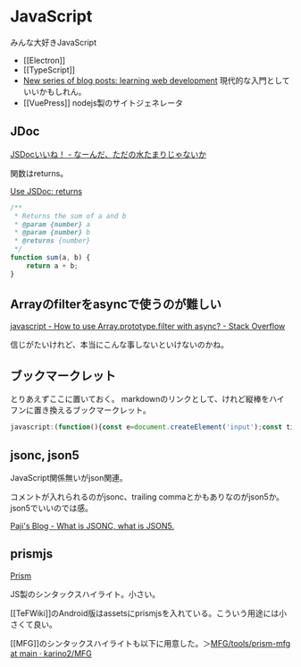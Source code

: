 # JavaScript

みんな大好きJavaScript

- [[Electron]]
- [[TypeScript]]
- [New series of blog posts: learning web development](https://2ality.com/2025/08/learning-web-dev-toc.html) 現代的な入門としていいかもしれん。
- [[VuePress]] nodejs製のサイトジェネレータ

## JDoc

[JSDocいいね！ - なーんだ、ただの水たまりじゃないか](https://karino2.github.io/2023/08/19/jsdoc_is_nice.html)

関数はreturns。

[Use JSDoc: returns](https://jsdoc.app/tags-returns)

```javascript
/**
 * Returns the sum of a and b
 * @param {number} a
 * @param {number} b
 * @returns {number}
 */
function sum(a, b) {
    return a + b;
}
```

## Arrayのfilterをasyncで使うのが難しい

[javascript - How to use Array.prototype.filter with async? - Stack Overflow](https://stackoverflow.com/questions/47095019/how-to-use-array-prototype-filter-with-async)

信じがたいけれど、本当にこんな事しないといけないのかね。

## ブックマークレット

とりあえずここに置いておく。
markdownのリンクとして、けれど縦棒をハイフンに置き換えるブックマークレット。

```javascript
javascript:(function(){const e=document.createElement('input');const title = document.title.replaceAll('|', '-'); e.value=`[${title}](${location.href})`;document.querySelector('body').append(e);e.select();document.execCommand('copy');e.remove(); alert(`${title} copied!`)})();
```

## jsonc, json5

JavaScript関係無いがjson関連。

コメントが入れられるのがjsonc、trailing commaとかもありなのがjson5か。json5でいいのでは感。

[Paji's Blog - What is JSONC, what is JSON5.](https://paji.blog/jsonc-json5)

## prismjs

[Prism](https://prismjs.com/)

JS製のシンタックスハイライト。小さい。

[[TeFWiki]]のAndroid版はassetsにprismjsを入れている。こういう用途には小さくて良い。

[[MFG]]のシンタックスハイライトも以下に用意した。＞[MFG/tools/prism-mfg at main · karino2/MFG](https://github.com/karino2/MFG/tree/main/tools/prism-mfg)